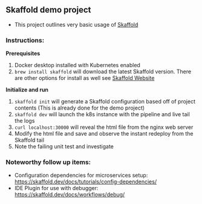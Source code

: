## Skaffold demo project

* This project outlines very basic usage of [Skaffold](http://skaffold.dev)

### Instructions:

**Prerequisites**

1. Docker desktop installed with Kubernetes enabled
2. `brew install skaffold` will download the latest Skaffold version.  There are other options for install as well see [Skaffold Website](http://skaffold.dev)

**Initialize and run**

1. `skaffold init` will generate a Skaffold configuration based off of project contents (This is already done for the demo project)
2. `skaffold dev` will launch the k8s instance with the pipeline and live tail the logs
3. `curl localhost:30000` will reveal the html file from the nginx web server
4. Modify the html file and save and observe the instant redeploy from the Skaffold tail
5. Note the failing unit test and investigate

### Noteworthy follow up items:

- Configuration dependencies for microservices setup: https://skaffold.dev/docs/tutorials/config-dependencies/
- IDE Plugin for use with debugger: https://skaffold.dev/docs/workflows/debug/

